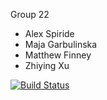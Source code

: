 Group 22
- Alex Spiride
- Maja Garbulinska
- Matthew Finney
- Zhiying Xu

[![Build Status](https://travis-ci.org/Crimson-Computing/cs207-FinalProject.svg?branch=master)](https://travis-ci.org/Crimson-Computing/cs207-FinalProject)
